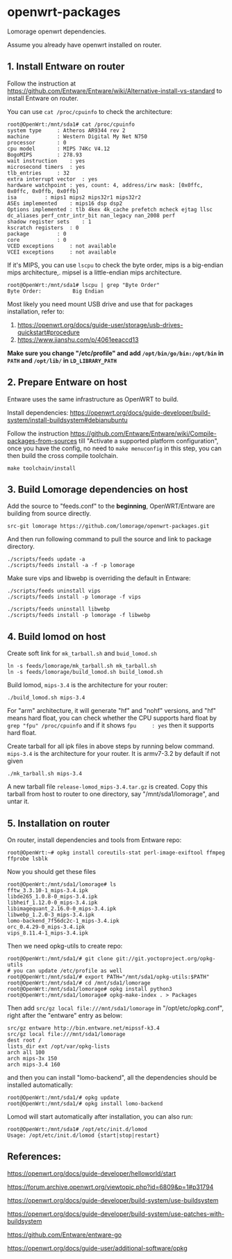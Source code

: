 # openwrt-packages
Lomorage openwrt dependencies.

Assume you already have openwrt installed on router.

## 1. Install Entware on router

Follow the instruction at https://github.com/Entware/Entware/wiki/Alternative-install-vs-standard to install Entware on router.

You can use `cat /proc/cpuinfo` to check the architecture:

```
root@OpenWrt:/mnt/sda1# cat /proc/cpuinfo 
system type		: Atheros AR9344 rev 2
machine			: Western Digital My Net N750
processor		: 0
cpu model		: MIPS 74Kc V4.12
BogoMIPS		: 278.93
wait instruction	: yes
microsecond timers	: yes
tlb_entries		: 32
extra interrupt vector	: yes
hardware watchpoint	: yes, count: 4, address/irw mask: [0x0ffc, 0x0ffc, 0x0ffb, 0x0ffb]
isa			: mips1 mips2 mips32r1 mips32r2
ASEs implemented	: mips16 dsp dsp2
Options implemented	: tlb 4kex 4k_cache prefetch mcheck ejtag llsc dc_aliases perf_cntr_intr_bit nan_legacy nan_2008 perf
shadow register sets	: 1
kscratch registers	: 0
package			: 0
core			: 0
VCED exceptions		: not available
VCEI exceptions		: not available
```

 If it's MIPS, you can use `lscpu` to check the byte order, mips is a big-endian mips architecture,. mipsel is a little-endian mips architecture.

```
root@OpenWrt:/mnt/sda1# lscpu | grep "Byte Order"
Byte Order:          Big Endian
```

Most likely you need mount USB drive and use that for packages installation, refer to:

1. https://openwrt.org/docs/guide-user/storage/usb-drives-quickstart#procedure
2. https://www.jianshu.com/p/4061eeaccd13

**Make sure you change "/etc/profile" and add `/opt/bin/go/bin:/opt/bin` in `PATH` and `/opt/lib/` in `LD_LIBRARY_PATH`**

## 2.  Prepare Entware on host

Entware uses the same infrastructure as OpenWRT to build.

Install dependencies: https://openwrt.org/docs/guide-developer/build-system/install-buildsystem#debianubuntu

Follow the instruction https://github.com/Entware/Entware/wiki/Compile-packages-from-sources till "Activate a supported platform configuration",  once you have the config, no need to `make menuconfig` in this step, you can then build the cross compile toolchain.

```
make toolchain/install
```

## 3. Build Lomorage dependencies on host

Add the source to "feeds.conf" to the **beginning**,  OpenWRT/Entware are building from source directly. 

```
src-git lomorage https://github.com/lomorage/openwrt-packages.git
```

And then run following command to pull the source and link to package directory.

```
./scripts/feeds update -a
./scripts/feeds install -a -f -p lomorage
```

Make sure vips and libwebp is overriding the default in Entware:

```
./scripts/feeds uninstall vips
./scripts/feeds install -p lomorage -f vips

./scripts/feeds uninstall libwebp
./scripts/feeds install -p lomorage -f libwebp
```

## 4. Build lomod on host

Create soft link for `mk_tarball.sh` and `buid_lomod.sh`

```
ln -s feeds/lomorage/mk_tarball.sh mk_tarball.sh
ln -s feeds/lomorage/build_lomod.sh build_lomod.sh
```
Build lomod, `mips-3.4` is the architecture for your router:

```
./build_lomod.sh mips-3.4
```

For "arm" architecture, it will generate "hf" and "nohf" versions, and "hf" means hard float, you can check whether the CPU supports hard float by `grep "fpu" /proc/cpuinfo` and if it shows `fpu     : yes` then it supports hard float.

Create tarball for all ipk files in above steps by running below command. `mips-3.4` is the architecture for your router. It is armv7-3.2 by default if not given
```
./mk_tarball.sh mips-3.4
```

A new tarball file `release-lomod_mips-3.4.tar.gz` is created. Copy this tarball from host to router to one directory, say "/mnt/sda1/lomorage", and untar it. 

## 5. Installation on router

On router, install dependencies and tools from Entware repo:

```
root@OpenWrt:~# opkg install coreutils-stat perl-image-exiftool ffmpeg ffprobe lsblk
```

Now you should get these files

```
root@OpenWrt:/mnt/sda1/lomorage# ls
fftw_3.3.10-1_mips-3.4.ipk
libde265_1.0.8-0_mips-3.4.ipk
libheif_1.12.0-0_mips-3.4.ipk
libimagequant_2.16.0-0_mips-3.4.ipk
libwebp_1.2.0-3_mips-3.4.ipk
lomo-backend_7f56dc2c-1_mips-3.4.ipk
orc_0.4.29-0_mips-3.4.ipk
vips_8.11.4-1_mips-3.4.ipk
```

Then we need opkg-utils to create repo:

```
root@OpenWrt:/mnt/sda1/# git clone git://git.yoctoproject.org/opkg-utils
# you can update /etc/profile as well
root@OpenWrt:/mnt/sda1/# export PATH="/mnt/sda1/opkg-utils:$PATH"
root@OpenWrt:/mnt/sda1/# cd /mnt/sda1/lomorage
root@OpenWrt:/mnt/sda1/lomorage# opkg install python3
root@OpenWrt:/mnt/sda1/lomorage# opkg-make-index . > Packages
```

Then add `src/gz local file:///mnt/sda1/lomorage` in "/opt/etc/opkg.conf",  right after the "entware" entry as below:

```
src/gz entware http://bin.entware.net/mipssf-k3.4
src/gz local file:///mnt/sda1/lomorage
dest root /
lists_dir ext /opt/var/opkg-lists
arch all 100
arch mips-3x 150
arch mips-3.4 160
```

and then you can install "lomo-backend", all the dependencies should be installed automatically:

```
root@OpenWrt:/mnt/sda1/# opkg update
root@OpenWrt:/mnt/sda1/# opkg install lomo-backend
```

Lomod will start automatically after installation, you can also run:

```
root@OpenWrt:/mnt/sda1# /opt/etc/init.d/lomod
Usage: /opt/etc/init.d/lomod {start|stop|restart}
```

## References:

https://openwrt.org/docs/guide-developer/helloworld/start

https://forum.archive.openwrt.org/viewtopic.php?id=6809&p=1#p31794

https://openwrt.org/docs/guide-developer/build-system/use-buildsystem

https://openwrt.org/docs/guide-developer/build-system/use-patches-with-buildsystem

https://github.com/Entware/entware-go

https://openwrt.org/docs/guide-user/additional-software/opkg
